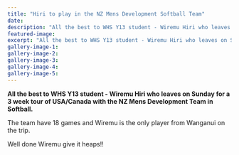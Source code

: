 ```yaml
---
title: "Hiri to play in the NZ Mens Development Softball Team"
date: 
description: "All the best to WHS Y13 student - Wiremu Hiri who leaves on Sunday for a 3 week tour of USA/Canada with the NZ Mens Development Team in Softball."
featured-image: 
excerpt: "All the best to WHS Y13 student - Wiremu Hiri who leaves on Sunday for a 3 week tour of USA/Canada with the NZ Mens Development Team in Softball."
gallery-image-1: 
gallery-image-2: 
gallery-image-3: 
gallery-image-4: 
gallery-image-5: 
---
```


<p><strong>All the best to WHS Y13 student - Wiremu Hiri who leaves on Sunday for a 3 week tour of USA/Canada with the NZ Mens Development Team in Softball.&nbsp;</strong></p>
<p><span>The team have 18 games and Wiremu is the only player from Wanganui on the trip.</span></p>
<p><span>Well done Wiremu give it heaps!!</span></p>

